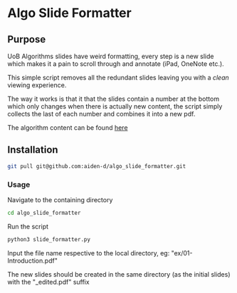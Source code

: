 # Algo Slide Formatter

## Purpose

UoB Algorithms slides have weird formatting, every step is a new slide which makes it a pain to scroll through and annotate (iPad, OneNote etc.).

This simple script removes all the redundant slides leaving you with a *clean* viewing experience.

The way it works is that it that the slides contain a number at the bottom which only changes when there is actually new content, the script simply collects the last of each number and combines it into a new pdf.

The algorithm content can be found [here](https://bristolalgo.github.io/courses/2022_2023_COMS10017/coms10017.html)

## Installation

``` bash
git pull git@github.com:aiden-d/algo_slide_formatter.git
```

### Usage

Navigate to the containing directory

``` bash
cd algo_slide_formatter
```

Run the script

``` bash
python3 slide_formatter.py
```

Input the file name respective to the local directory, eg: "ex/01-Introduction.pdf"

The new slides should be created in the same directory (as the initial slides) with the "_edited.pdf" suffix
